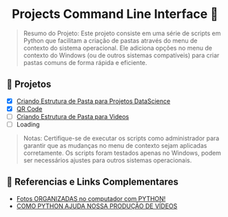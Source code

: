 <div align="center">
  
# Projects Command Line Interface 📁

</div>

> Resumo do Projeto: Este projeto consiste em uma série de scripts em Python que facilitam a criação de pastas através do menu de contexto do sistema operacional. Ele adiciona opções no menu de contexto do Windows (ou de outros sistemas compatíveis) para criar pastas comuns de forma rápida e eficiente.

## 🎯 Projetos

-   [x] [Criando Estrutura de Pasta para Projetos DataScience](./Create_Past_DataScience/)
-   [x] [QR Code](scripts/QR_Code/)
-   [ ] [Criando Estrutura de Pasta para Videos]()
-   [ ] Loading

> Notas: Certifique-se de executar os scripts como administrador para garantir que as mudanças no menu de contexto sejam aplicadas corretamente. Os scripts foram testados apenas no Windows, podem ser necessários ajustes para outros sistemas operacionais.

## 📕 Referencias e Links Complementares

-   [Fotos ORGANIZADAS no computador com PYTHON!](https://www.youtube.com/watch?v=L8KFB0VyEwo)
-   [COMO PYTHON AJUDA NOSSA PRODUÇÃO DE VÍDEOS](https://www.youtube.com/watch?v=eosclmulqqo)
